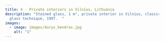 ```yaml
---
title: 4 - Private interiors in Vilnius, Lithuania
description: "Stained glass, 1 m², private interior in Vilnius, classical thin
  glass technique, 1997.  "
images:
  - image: images/durys_bendras.jpg
    alt: "1"
---
```

